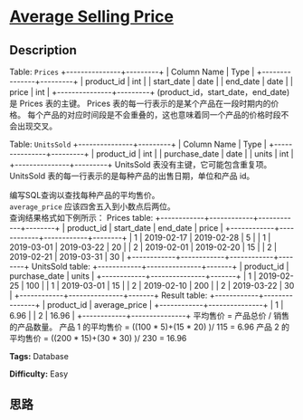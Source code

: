 # [Average Selling Price][title]

## Description

Table: `Prices`
            +---------------+---------+    | Column Name   | Type    |    +---------------+---------+    | product_id    | int     |    | start_date    | date    |    | end_date      | date    |    | price         | int     |    +---------------+---------+    (product_id，start_date，end_date) 是 Prices 表的主键。    Prices 表的每一行表示的是某个产品在一段时期内的价格。    每个产品的对应时间段是不会重叠的，这也意味着同一个产品的价格时段不会出现交叉。



Table: `UnitsSold`
            +---------------+---------+    | Column Name   | Type    |    +---------------+---------+    | product_id    | int     |    | purchase_date | date    |    | units         | int     |    +---------------+---------+    UnitsSold 表没有主键，它可能包含重复项。    UnitsSold 表的每一行表示的是每种产品的出售日期，单位和产品 id。



编写SQL查询以查找每种产品的平均售价。  
`average_price` 应该四舍五入到小数点后两位。  
查询结果格式如下例所示：
            Prices table:    +------------+------------+------------+--------+    | product_id | start_date | end_date   | price  |    +------------+------------+------------+--------+    | 1          | 2019-02-17 | 2019-02-28 | 5      |    | 1          | 2019-03-01 | 2019-03-22 | 20     |    | 2          | 2019-02-01 | 2019-02-20 | 15     |    | 2          | 2019-02-21 | 2019-03-31 | 30     |    +------------+------------+------------+--------+         UnitsSold table:    +------------+---------------+-------+    | product_id | purchase_date | units |    +------------+---------------+-------+    | 1          | 2019-02-25    | 100   |    | 1          | 2019-03-01    | 15    |    | 2          | 2019-02-10    | 200   |    | 2          | 2019-03-22    | 30    |    +------------+---------------+-------+        Result table:    +------------+---------------+    | product_id | average_price |    +------------+---------------+    | 1          | 6.96          |    | 2          | 16.96         |    +------------+---------------+    平均售价 = 产品总价 / 销售的产品数量。    产品 1 的平均售价 = ((100 * 5)+(15 * 20) )/ 115 = 6.96    产品 2 的平均售价 = ((200 * 15)+(30 * 30) )/ 230 = 16.96


**Tags:** Database

**Difficulty:** Easy

## 思路

[title]: https://leetcode-cn.com/problems/average-selling-price

